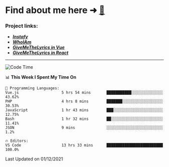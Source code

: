 # Find about me here ➜ [🧑](https://pauabella.dev)

### Project links:
- ***[Instafy](https://instafy.me)***
- ***[WhoIAm](https://pauabella.dev)***
- ***[GiveMeTheLyrics in Vue](https://lyrics.pauabella.dev)***
- ***[GiveMeTheLyrics in React](https://pauabella.dev/GiveMeTheLyrics)***

---
<!--START_SECTION:waka-->
![Code Time](http://img.shields.io/badge/Code%20Time-711%20hrs%205%20mins-blue)

📊 **This Week I Spent My Time On** 

```text
💬 Programming Languages: 
Vue.js                   5 hrs 54 mins       ███████████░░░░░░░░░░░░░░   43.62% 
PHP                      4 hrs 8 mins        ███████░░░░░░░░░░░░░░░░░░   30.53% 
JavaScript               1 hr 43 mins        ███░░░░░░░░░░░░░░░░░░░░░░   12.75% 
Bash                     1 hr 32 mins        ██░░░░░░░░░░░░░░░░░░░░░░░   11.41% 
JSON                     9 mins              ░░░░░░░░░░░░░░░░░░░░░░░░░   1.2%

🔥 Editors: 
VS Code                  13 hrs 33 mins      █████████████████████████   100.0%

```


 Last Updated on 01/12/2021
<!--END_SECTION:waka-->
